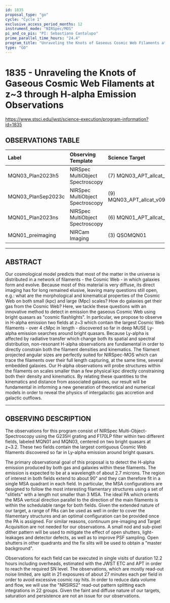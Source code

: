 ```yaml
---
id: 1835
proposal_type: "go"
cycle: "Cycle 1"
exclusive_access_period_months: 12
instrument_mode: "NIRSpec/MOS"
pi_and_co_pis: "PI: Sebastiano Cantalupo"
prime_parallel_time_hours: "24.4"
program_title: "Unraveling the Knots of Gaseous Cosmic Web Filaments at z~3 through H-alpha Emission Observations"
type: "GO"
---
```

# 1835 - Unraveling the Knots of Gaseous Cosmic Web Filaments at z~3 through H-alpha Emission Observations
https://www.stsci.edu/jwst/science-execution/program-information?id=1835
## OBSERVATIONS TABLE
| Label                   | Observing Template             | Science Target               |
| :---------------------- | :----------------------------- | :--------------------------- |
| MQN03_Plan2023h5        | NIRSpec MultiObject Spectroscopy | (7) MQN03_APT_allcat_v3      |
| MQN03_PlanSep2023c      | NIRSpec MultiObject Spectroscopy | (9) MQN03_APT_allcat_v092023b |
| MQN01_Plan2023ns        | NIRSpec MultiObject Spectroscopy | (6) MQN01_APT_allcat_v3      |
| MQN01_preimaging        | NIRCam Imaging                 | (3) QSOMQN01                 |

---

## ABSTRACT

Our cosmological model predicts that most of the matter in the universe is distributed in a network of filaments - the Cosmic Web - in which galaxies form and evolve. Because most of this material is very diffuse, its direct imaging has for long remained elusive, leaving many questions still open, e.g.: what are the morphological and kinematical properties of the Cosmic Web on both small (kpc) and large (Mpc) scales? How do galaxies get their gas from the Cosmic Web? Here, we tackle these questions with an innovative method to detect in emission the gaseous Cosmic Web using bright quasars as "cosmic flashlights". In particular, we propose to observe in H-alpha emission two fields at z~3 which contain the largest Cosmic Web filaments - over 4 cMpc in length - discovered so far in deep MUSE Ly-alpha emission searches around bright quasars. Because Ly-alpha is affected by radiative transfer which change both its spatial and spectral distribution, non-resonant H-alpha observations are fundamental in order to directly constrain both the filament densities and kinematics. The filament projected angular sizes are perfectly suited for NIRSpec-MOS which can trace the filaments over their full length capturing, at the same time, several embedded galaxies. Our H-alpha observations will probe structures within the filaments on scales smaller than a few physical kpc directly constraining both their density and kinematics. By relating these quantities to the kinematics and distance from associated galaxies, our result will be fundamental in informing a new generation of theoretical and numerical models in order to reveal the physics of intergalactic gas accretion and galactic outflows.

---

## OBSERVING DESCRIPTION

The observations for this program consist of NIRSpec Multi-Object-Spectroscopy using the G235H grating and F170LP filter within two different fields, labeled MQN01 and MQN03, centered on two bright quasars at z~3.2. These two fields contain the largest contiguous Cosmic Web filaments discovered so far in Ly-alpha emission around bright quasars.

The primary observational goal of this proposal is to detect the H-alpha emission produced by both gas and galaxies within these filaments. The emission is expected to be at a wavelength of about 2.7 microns. The region of interest in both fields extend to about 90" and they can therefore fit in a single MSA quadrant in each field. In particular, the MSA configurations are designed to follow the most interesting filamentary structures using a set of "slitlets" with a length not smaller than 3 MSA. The ideal PA which orients the MSA vertical direction parallel to the direction of the main filaments is within the schedulable range for both fields. Given the extended nature of our target, a range of PAs can be used as well in order to cover the filamentary structures and an optimal configuration can be provided once the PA is assigned. For similar reasons, continuum pre-imaging and Target Acquisition are not needed for our observations. A small nod and sub-pixel dither pattern will be used to mitigate the effect of open shutters, light-leakages and detector defects, as well as to improve PSF sampling. Open shutters in other quadrants and the fix slits will be used to obtain a "master background".

Observations for each field can be executed in single visits of duration 12.2 hours including overheads, estimated with the JWST ETC and APT in order to reach the required SN level. The observations, which are mostly read-out noise limited, are split in 21 exposures of about 27 minutes each per field in order to avoid excessive cosmic ray hits. In order to reduce data volume and flow, we will use the "NRSIRS2" read-out pattern splitting each integrations in 22 groups. Given the faint and diffuse nature of our targets, saturation and persistence are not an issue for our observations.